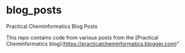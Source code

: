 # blog_posts
Practical Cheminformatics Blog Posts

This repo contains code from various posts from the [Practical Cheminformatics blog}(https://practicalcheminformatics.blogger.com)"
